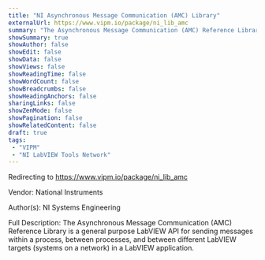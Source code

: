 ```yaml
---
title: "NI Asynchronous Message Communication (AMC) Library"
externalUrl: https://www.vipm.io/package/ni_lib_amc
summary: "The Asynchronous Message Communication (AMC) Reference Library is a general purpose LabVIEW API for sending messages within a process, between processes, and between different LabVIEW targets (systems on a network) in a LabVIEW application.."
showSummary: true
showAuthor: false
showEdit: false
showData: false
showViews: false
showReadingTime: false
showWordCount: false
showBreadcrumbs: false
showHeadingAnchors: false
sharingLinks: false
showZenMode: false
showPagination: false
showRelatedContent: false
draft: true
tags:
 - "VIPM"
 - "NI LabVIEW Tools Network"
---
```


Redirecting to https://www.vipm.io/package/ni_lib_amc

Vendor: National Instruments

Author(s): NI Systems Engineering
 
Full Description:
The Asynchronous Message Communication (AMC) Reference Library is a general purpose LabVIEW API for sending messages within a process, between processes, and between different LabVIEW targets (systems on a network) in a LabVIEW application.